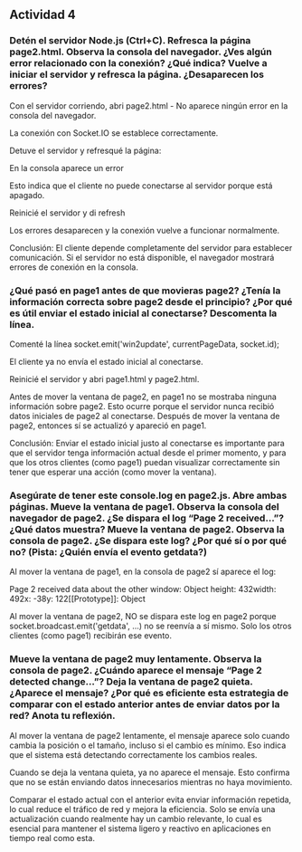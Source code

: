 ## Actividad 4 

### Detén el servidor Node.js (Ctrl+C). Refresca la página page2.html. Observa la consola del navegador. ¿Ves algún error relacionado con la conexión? ¿Qué indica? Vuelve a iniciar el servidor y refresca la página. ¿Desaparecen los errores?

Con el servidor corriendo, abri page2.html - No aparece ningún error en la consola del navegador.

La conexión con Socket.IO se establece correctamente.

Detuve el servidor y refresqué la página:

En la consola aparece un error

Esto indica que el cliente no puede conectarse al servidor porque está apagado.

Reinicié el servidor y di refresh

Los errores desaparecen y la conexión vuelve a funcionar normalmente.

Conclusión: El cliente depende completamente del servidor para establecer comunicación. Si el servidor no está disponible, el navegador mostrará errores de conexión en la consola.

### ¿Qué pasó en page1 antes de que movieras page2? ¿Tenía la información correcta sobre page2 desde el principio? ¿Por qué es útil enviar el estado inicial al conectarse? Descomenta la línea.

Comenté la línea socket.emit('win2update', currentPageData, socket.id);

El cliente ya no envía el estado inicial al conectarse.

Reinicié el servidor y abri page1.html y page2.html.

Antes de mover la ventana de page2, en page1 no se mostraba ninguna información sobre page2. Esto ocurre porque el servidor nunca recibió datos iniciales de page2 al conectarse.
Después de mover la ventana de page2, entonces sí se actualizó y apareció en page1.

Conclusión:
Enviar el estado inicial justo al conectarse es importante para que el servidor tenga información actual desde el primer momento, y para que los otros clientes (como page1) puedan visualizar correctamente sin tener que esperar una acción (como mover la ventana).

### Asegúrate de tener este console.log en page2.js. Abre ambas páginas. Mueve la ventana de page1. Observa la consola del navegador de page2. ¿Se dispara el log “Page 2 received…”? ¿Qué datos muestra? Mueve la ventana de page2. Observa la consola de page2. ¿Se dispara este log? ¿Por qué sí o por qué no? (Pista: ¿Quién envía el evento getdata?)

Al mover la ventana de page1, en la consola de page2 sí aparece el log:

Page 2 received data about the other window: Object height: 432width: 492x: -38y: 122[[Prototype]]: Object

Al mover la ventana de page2, NO se dispara este log en page2 porque socket.broadcast.emit('getdata', ...) no se reenvía a sí mismo. 
Solo los otros clientes (como page1) recibirán ese evento.

### Mueve la ventana de page2 muy lentamente. Observa la consola de page2. ¿Cuándo aparece el mensaje “Page 2 detected change…”? Deja la ventana de page2 quieta. ¿Aparece el mensaje? ¿Por qué es eficiente esta estrategia de comparar con el estado anterior antes de enviar datos por la red? Anota tu reflexión.

Al mover la ventana de page2 lentamente, el mensaje aparece solo cuando cambia la posición o el tamaño, incluso si el cambio es mínimo. Eso indica que el sistema está detectando correctamente los cambios reales.

Cuando se deja la ventana quieta, ya no aparece el mensaje. Esto confirma que no se están enviando datos innecesarios mientras no haya movimiento.

Comparar el estado actual con el anterior evita enviar información repetida, lo cual reduce el tráfico de red y mejora la eficiencia. 
Solo se envía una actualización cuando realmente hay un cambio relevante, lo cual es esencial para mantener el sistema ligero y reactivo en aplicaciones en tiempo real como esta.



